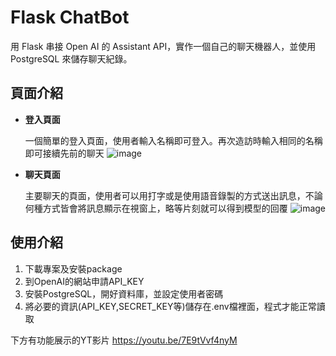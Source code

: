 # Flask ChatBot 
用 Flask 串接 Open AI 的 Assistant API，實作一個自己的聊天機器人，並使用 PostgreSQL 來儲存聊天紀錄。
## 頁面介紹
* **登入頁面**
  
   一個簡單的登入頁面，使用者輸入名稱即可登入。再次造訪時輸入相同的名稱即可接續先前的聊天
  ![image](https://github.com/user-attachments/assets/c8908bb3-4387-40f4-b354-298f3e6e3eca)

  
* **聊天頁面**

   主要聊天的頁面，使用者可以用打字或是使用語音錄製的方式送出訊息，不論何種方式皆會將訊息顯示在視窗上，略等片刻就可以得到模型的回覆
  ![image](https://github.com/user-attachments/assets/6efe4fe6-4c7e-466f-9e7a-b09532768226)




## 使用介紹
1. 下載專案及安裝package
2. 到OpenAI的網站申請API_KEY
3. 安裝PostgreSQL，開好資料庫，並設定使用者密碼
4. 將必要的資訊(API_KEY,SECRET_KEY等)儲存在.env檔裡面，程式才能正常讀取

下方有功能展示的YT影片
https://youtu.be/7E9tVvf4nyM


